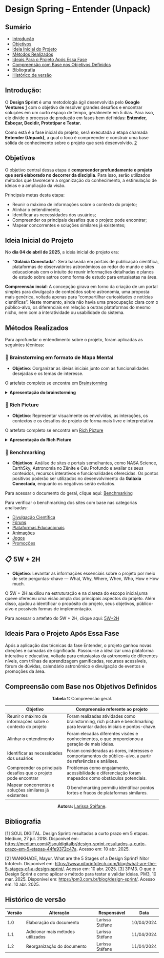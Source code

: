 # Design Spring – Entender (Unpack)

## Sumário

- [Introdução](#Introdução)
- [Objetivos](#Objetivos)
- [Ideia Inicial do Projeto](#Ideia-Inicial-do-Projeto)
- [Métodos Realizados](#Métodos-Realizados)
- [Ideais Para o Projeto Após Essa Fase](#Ideais-Para-o-Projeto-Após-Essa-Fase)
- [Compreensão com Base nos Objetivos Definidos](#Compreensão-com-Base-nos-Objetivos-Definidos)
- [Bibliografia](#Bibliografia)
- [Histórico de versão](#Histórico-de-versão)


## Introdução:

O **Design Sprint** é uma metodologia ágil desenvolvida pelo **Google Ventures** [1](#ref1)  com o objetivo de resolver grandes desafios e encontrar soluções em um curto espaço de tempo, geralmente em 5 dias. Para isso, ele divide o processo de produção em fases bem definidas: **Entender, Esboçar, Decidir, Prototipar e Testar.**

Como está é a fase inicial do projeto, será executada a etapa chamada **Entender (Unpack)**, a qual o foco é compreender e construir uma base sólida de conhecimento sobre o projeto que será desenvolvido. [2](#ref2)

## Objetivos

O objetivo central dessa etapa é **compreender profundamente o projeto que será elaborado no decorrer da disciplia**. Para isso, serão utilizados métodos que favorecem a organização do conhecimento, a estimulação de ideias e a ampliação da visão.

Principais metas desta etapa:

- Reunir o máximo de informações sobre o contexto do projeto;
- Alinhar o entendimento;
- Identificar as necessidades dos usuários;
- Compreender os principais desafios que o projeto pode encontrar;
- Mapear concorrentes e soluções similares já existentes;

## Ideia Inicial do Projeto

No **dia 04 de abril de 2025**, a ideia inicial do projeto era:

- "**Galáxia Conectada**": Será baseada em portais de publicação científica, plataformas de observatórios astronômicos ao redor do mundo e sites educacionais com o intuito de reunir informações detalhadas e planos de estudo sobre astros como forma de estudo para entusiastas na área.

**Compreensão incial**: A concepção girava em torno da criação de um portal simples para divulgação de conteúdos sobre astronomia, uma proposta mais genérica, voltada apenas para “compartilhar curiosidades e notícias científicas”. Neste momento, ainda não havia uma preocupação clara com o público-alvo, os diferenciais em relação a outras plataformas do mesmo nicho, nem com a interatividade ou usabilidade do sistema.

## Métodos Realizados

Para aprofundar o entendimento sobre o projeto, foram aplicadas as seguintes técnicas:

### 🧠 Brainstorming em formato de Mapa Mental

- **Objetivo**: Oorganizar as ideias iniciais junto com as funcionalidades desejadas e os temas de interesse.

O artefato completo se encontra em [Brainstorming](Base/ElicitacaoRequisitos/BrainStorm.md)

<details>
  <summary size="20"><b> Apresentação do brainstorming </b></summary> 

Abaixo, está o mapa mental criado:

- **Observação:** Para analisar o brainstorming de forma ampliada e em seus detalhes, clique na imagem e ela será aberta em uma nova aba, a qual lhe permitirá explorá-lo com um zoom.
      
   <div align="center">
   Figura 1: Mapa Mental Brainstorming
   <br>
   <img src="https://raw.githubusercontent.com/UnBArqDsw2025-1-Turma02/2025.1-T02-_G9_GalaxiaConectada_Entrega01/50c4dd8d332e240d214353e5961adc3afb31aa75/docs/Base/Imagens/Brainstorming_GalaxiaConectada.jpg">
   <br>
  <b> Autora: </b> <a href="https://github.com/SkywalkerSupreme">Larissa Stéfane</a>.
     <br>
 </div>

</details>

### 🎨 Rich Picture

- **Objetivo**: Representar visualmente os envolvidos, as interações, os contextos e os desafios do projeto de forma mais livre e interpretativa.

O artefato completo se encontra em [Rich Picture](Base/ElicitacaoRequisitos/RichPicture.md)

<details>
  <summary size="20"><b> Apresentação do Rich Picture </b></summary> 


<div align="center">
              Figura 2: Rich Picture
              <br>
              <img src="https://raw.githubusercontent.com/UnBArqDsw2025-1-Turma02/2025.1-T02-_G9_GalaxiaConectada_Entrega01/685b3d27148b4d23cec37ce6400e3ff59fb735fa/docs/Base/Imagens/RichPicture.jpg"  width="900">
              <br>
               <b> Autora: </b> <a href="https://github.com/SkywalkerSupreme">Larissa Stéfane</a>.
              <br>
          </div>
 </details>
         
### 🔎 Benchmarking

  - **Objetivos**: Análise de sites e portais semelhantes, como NASA Science, EarthSky, Astronomia no Zênite e Céu Profundo e avaliar os seus conteúdos, recursos interativos e funcionalidades oferecidas. Os pontos positivos poderão ser utilizados no desenvolvimento da **Galáxia Conectada**, enquanto os negativos serão evitados.

Para acessar o documento do geral, clique aqui: [Benchmarking](Base/ElicitacaoRequisitos/Benchmarking/Benchmarking.md) 

Para verificar o benchmarking dos sites com base nas categorias analisadas:

- [Divulgação Científica](Base/ElicitacaoRequisitos/Benchmarking/DivulgacaoCientifica.md)
- [Fóruns](Base/ElicitacaoRequisitos/Benchmarking/Foruns.md)
- [Plataformas Educacionais](Base/ElicitacaoRequisitos/Benchmarking/PlataformasEducacionais.md)
- [Animações](Base/ElicitacaoRequisitos/Benchmarking/Animacoes.md)
- [Jogos](Base/ElicitacaoRequisitos/Benchmarking/Jogos.md)
- [Promoções](Base/ElicitacaoRequisitos/Benchmarking/Promocoes.md)

## 📋 5W + 2H

 - **Objetivo**: Levantar as informações essenciais sobre o projeto por meio de sete perguntas-chave — What, Why, Where, When, Who, How e How much.

O 5W + 2H auxiliou na estruturação e na clareza do escopo inicial,uma queve ofereceu uma visão ampla dos principais aspectos do projeto. Além disso, ajudou a identificar o propósito do projeto, seus objetivos, público-alvo e possíveis formas de implementação.

 Para acessar o artefato do 5W + 2H, clique aqui: [5W+2H](Base/ElicitacaoRequisitos/5W2H.md)

 ## Ideais Para o Projeto Após Essa Fase

Após a aplicação das técnicas da fase Entender, o projeto ganhou novas direções e camadas de significado. Passou-se a idealizar uma plataforma interativa e educativa, voltada para entusiastas da astronomia de diferentes níveis, com trilhas de aprendizagem gamificadas, recursos acessíveis, fórum de dúvidas, calendário astronômico e divulgação de eventos e promoções da área. 

## Compreensão com Base nos Objetivos Definidos

<center>

**Tabela 1:** Compreensão geral.

| Objetivo                                                                 | Compreensão referente ao projeto                                                                 |
|--------------------------------------------------------------------------|---------------------------------------------------------------------------------------------------|
| Reunir o máximo de informações sobre o contexto do projeto               | Foram realizadas atividades como brainstorming, rich picture e benchmarking para levantar dados iniciais e pontos-chave. |
| Alinhar o entendimento                                                   | Foram elecadas diferentes visões e conhecimentos, o que proporcionou a geração de mais ideias. |
| Identificar as necessidades dos usuários                                 | Foram consideradas as dores, interesses e comportamentos do público-alvo, a partir de referências e análises. |
| Compreender os principais desafios que o projeto pode encontrar          | Problemas como engajamento, acessibilidade e diferenciação foram mapeados como obstáculos potenciais. |
| Mapear concorrentes e soluções similares já existentes                   | O benchmarking permitiu identificar pontos fortes e fracos de plataformas similares.                |

<b> Autora: </b> <a href="https://github.com/SkywalkerSupreme">Larissa Stéfane</a>.

</center>

## Bibliografia


<a name="ref1"></a>
	[1] SOUL DIGITAL. Design Sprint: resultados a curto prazo em 5 etapas. Medium, 27 jul. 2018. Disponível em: https://medium.com/@souldigitalbr/design-sprint-resultados-a-curto-prazo-em-5-etapas-44fe9372c47a. Acesso em: 10 abr. 2025.

<a name="ref2"></a>
	[2] WANKHADE, Mayur. What are the 5 Stages of a Design Sprint? Nitor Infotech. Disponível em: https://www.nitorinfotech.com/blog/what-are-the-5-stages-of-a-design-sprint/. Acesso em: 10 abr. 2025.
<a name="ref3"></a>
	[3] 3PM3. O que é Design Sprint e como aplicar o método para testar e validar ideias. PM3, 10 mar. 2025. Disponível em: https://pm3.com.br/blog/design-sprint/. Acesso em: 10 abr. 2025.


## Histórico de versão

| Versão | Alteração | Responsável | Data |
| - | - | - | - |
| 1.0 | Elaboração do documento| Larissa Stéfane | 10/04/2024 |
| 1.1 | Adicionar mais métodos utilizados | Larissa Stéfane | 11/04/2024 |
| 1.2 | Reorganização do documento | Larissa Stéfane | 11/04/2024 |

